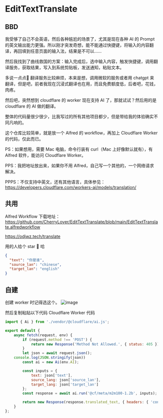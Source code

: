 # EditTextTranslate

## BBD

我受够了自己不会英语，然后各种尴尬的场景了，尤其是现在各种 AI 的 Prompt 的英文输出能力更强。所以刚才突发奇想，能不能通过快捷键，将输入的内容翻译，再回填到任意页面的输入法，结果是不可以……


然后我找到了曲线救国的方案：输入完成后，选中输入内容，触发快捷键，调用翻译服务，获取结果，写入到系统剪贴板，发送通知，粘贴文本。


多说一点点🤏 翻译服务比较麻烦，本来是想，调用微软的服务或者用 chatgpt 来翻译，但是吧，前者我现在沉浸式翻译也在用，而且免费额度低，后者吧，花钱，肉疼。


然后吧，突然想到 cloudflare 的 worker 现在支持 AI 了，那就试试？然后用的是 cloudflare 的 AI 做的翻译。

整体的代码量很少很少，比我写过的所有其他项目都少，但是带给我的体验确实不同凡响的。

这个仓库比较简单，就是放一个 Alfred 的 workflow，再加上 Cloudflare Worker 的代码，仅此而已。

PS：如果想用，需要 Mac 电脑，命令行装有 curl（Mac 上好像默认就有），有 Alfred 软件，能访问 Cloudflare Worker。

PPS：我把地址放出来，如果你不用 Alfred，自己写一个其他的，一个网络请求解决。

PPPS：不仅支持中英文，还有其他语言，具体参见：https://developers.cloudflare.com/workers-ai/models/translation/

## 共用

Alfred Workflow 下载地址：https://github.com/CherryLover/EditTextTranslate/blob/main/EditTextTranslate.alfredworkflow

https://odjwz.tech/translate

用的人给个 star 🌟 哈

```JSON
{
  "text": "你是谁",
  "source_lan": "chinese",
  "target_lan": "english"
}
```

## 自建
创建 worker 时记得选这个。
![image](https://github.com/CherryLover/EditTextTranslate/assets/18376501/2f7783ee-7696-4ba9-a59a-8284175cc893)

然后复制粘贴以下代码
Cloudflare Worker 代码
```JavaScript
import { Ai } from './vendor/@cloudflare/ai.js';

export default {
	async fetch(request, env) {
		if (request.method !== 'POST') {
			return new Response('Method Not Allowed.', { status: 405 });
		}
		let json = await request.json();
    console.log(JSON.stringify(json))
		const ai = new Ai(env.AI);

		const inputs = {
			text: json['text'],
			source_lang: json['source_lan'],
			target_lang: json['target_lan']
		};
		const response = await ai.run('@cf/meta/m2m100-1.2b', inputs);

		return new Response(response.translated_text, {	headers: { 'content-type': 'text/plain' } });
	}
};
```
